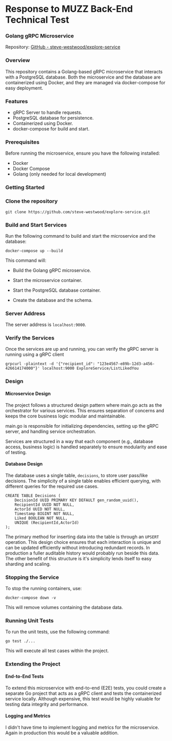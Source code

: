 #  Response to MUZZ Back-End Technical Test

### Golang gRPC Microservice

Repository: [GitHub - steve-westwood/explore-service](https://github.com/steve-westwood/explore-service)

### Overview

This repository contains a Golang-based gRPC microservice that interacts with a PostgreSQL database. Both the microservice and the database are containerized using Docker, and they are managed via docker-compose for easy deployment.

### Features

- gRPC Server to handle requests.
- PostgreSQL database for persistence.
- Containerized using Docker.
- docker-compose for build and start.

### Prerequisites

Before running the microservice, ensure you have the following installed:

- Docker
- Docker Compose
- Golang (only needed for local development)

### Getting Started

### Clone the repository

```
git clone https://github.com/steve-westwood/explore-service.git
```

### Build and Start Services

Run the following command to build and start the microservice and the database:

```
docker-compose up --build
```

This command will:

- Build the Golang gRPC microservice.

- Start the microservice container.

- Start the PostgreSQL database container.

- Create the database and the schema.

### Server Address

The server address is `localhost:9000`.

### Verify the Services

Once the services are up and running, you can verify the gRPC server is running using a gRPC client 

```
grpcurl -plaintext -d '{"recipient_id": "123e4567-e89b-12d3-a456-426614174000"}' localhost:9000 ExploreService/ListLikedYou
```

### Design

#### Microservice Design

The project follows a structured design pattern where main.go acts as the orchestrator for various services. This ensures separation of concerns and keeps the core business logic modular and maintainable.

main.go is responsible for initializing dependencies, setting up the gRPC server, and handling service orchestration.

Services are structured in a way that each component (e.g., database access, business logic) is handled separately to ensure modularity and ease of testing.

#### Database Design

The database uses a single table, `decisions`, to store user pass/like decisions. The simplicity of a single table enables efficient querying, with different queries for the required use cases.

```
CREATE TABLE Decisions (
    DecisionId UUID PRIMARY KEY DEFAULT gen_random_uuid(),
    RecipientId UUID NOT NULL,
    ActorId UUID NOT NULL,
    Timestamp BIGINT NOT NULL,
    Liked BOOLEAN NOT NULL,
    UNIQUE (RecipientId,ActorId)
);
```

The primary method for inserting data into the table is through an `UPSERT` operation.
This design choice ensures that each interaction is unique and can be updated efficiently without introducing redundant records. In production a fuller auditable history would probably run beside this data. The other benefit of this structure is it's simplicity lends itself to easy sharding and scaling.

### Stopping the Service

To stop the running containers, use:

```
docker-compose down -v
```

This will remove volumes containing the database data.

### Running Unit Tests

To run the unit tests, use the following command:

```
go test ./...
```

This will execute all test cases within the project.

### Extending the Project

#### End-to-End Tests

To extend this microservice with end-to-end (E2E) tests, you could create a separate Go project that acts as a gRPC client and tests the containerized service locally. Although expensive, this test would be highly valuable for testing data integrity and performance. 

#### Logging and Metrics

I didn't have time to implement logging and metrics for the microservice. Again in production this would be a valuable addition.


